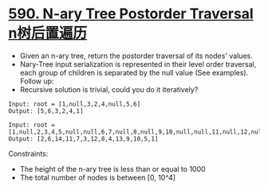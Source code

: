 # [590. N-ary Tree Postorder Traversal n树后置遍历](https://leetcode.com/problems/n-ary-tree-postorder-traversal/)
* Given an n-ary tree, return the postorder traversal of its nodes' values.
* Nary-Tree input serialization is represented in their level order traversal, each group of children is separated by the null value (See examples).
Follow up:
* Recursive solution is trivial, could you do it iteratively?
```text
Input: root = [1,null,3,2,4,null,5,6]
Output: [5,6,3,2,4,1]

Input: root = [1,null,2,3,4,5,null,null,6,7,null,8,null,9,10,null,null,11,null,12,null,13,null,null,14]
Output: [2,6,14,11,7,3,12,8,4,13,9,10,5,1]
```
Constraints:
* The height of the n-ary tree is less than or equal to 1000
* The total number of nodes is between [0, 10^4]
